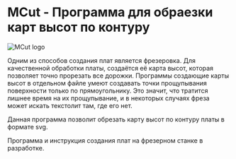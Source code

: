 # MCut - Программа для обраезки карт высот по контуру
![MCut logo](https://github.com/user-attachments/assets/ecb6438a-f524-44ac-86c2-373d8b304c33)

Одним из способов создания плат является фрезеровка. Для качественной обработки платы, создаётся её карта высот, которая позволяет точно прорезать все дорожки. Программы создающие карты высот в отдельном файле умеют создавать точки прощупывания поверхности только по прямоугольнику. Это значит, что тратится лишнее время на их прощупывание, и в некоторых случаях фреза может искать текстолит там, где его нет.

Данная программа позволит обрезать карту высот по контуру платы в формате svg.

Программа и инструкция создания плат на фрезерном станке в разработке.
